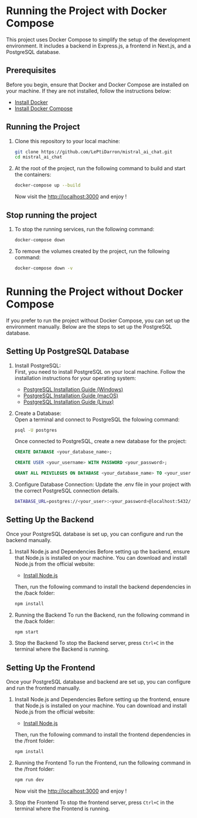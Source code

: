 # Running the Project with Docker Compose

This project uses Docker Compose to simplify the setup of the development environment. It includes a backend in Express.js, a frontend in Next.js, and a PostgreSQL database.

## Prerequisites

Before you begin, ensure that Docker and Docker Compose are installed on your machine. If they are not installed, follow the instructions below:

- [Install Docker](https://docs.docker.com/get-docker/)
- [Install Docker Compose](https://docs.docker.com/compose/install/)

## Running the Project

1. Clone this repository to your local machine:
    ```bash
    git clone https://github.com/LePtiDarron/mistral_ai_chat.git
    cd mistral_ai_chat
    ```

2. At the root of the project, run the following command to build and start the containers:
    ```bash
    docker-compose up --build
    ```

    Now visit the [http://localhost:3000](web-site) and enjoy !

## Stop running the project

1. To stop the running services, run the following command:
    ```bash
    docker-compose down
    ```

2. To remove the volumes created by the project, run the following command:
    ```bash
    docker-compose down -v
    ```


# Running the Project without Docker Compose

If you prefer to run the project without Docker Compose, you can set up the environment manually. Below are the steps to set up the PostgreSQL database.

## Setting Up PostgreSQL Database

1. Install PostgreSQL:  
    First, you need to install PostgreSQL on your local machine. Follow the installation instructions for your operating system:

    - [PostgreSQL Installation Guide (Windows)](https://www.postgresql.org/download/windows/)
    - [PostgreSQL Installation Guide (macOS)](https://www.postgresql.org/download/macosx/)
    - [PostgreSQL Installation Guide (Linux)](https://www.postgresql.org/download/linux/)

2. Create a Database:  
    Open a terminal and connect to PostgreSQL the folowing command:
    ```bash
    psql -U postgres
    ```

    Once connected to PostgreSQL, create a new database for the project:

    ```SQL
    CREATE DATABASE <your_database_name>;

    CREATE USER <your_username> WITH PASSWORD <your_password>;
    
    GRANT ALL PRIVILEGES ON DATABASE <your_database_name> TO <your_username>;
    ```

3. Configure Database Connection:
    Update the .env file in your project with the correct PostgreSQL connection details.
    ```bash
    DATABASE_URL=postgres://<your_user>:<your_password>@localhost:5432/<your_database>
    ```

## Setting Up the Backend

Once your PostgreSQL database is set up, you can configure and run the backend manually.

1. Install Node.js and Dependencies
    Before setting up the backend, ensure that Node.js is installed on your machine. You can download and install Node.js from the official website:

    - [Install Node.js](https://nodejs.org/)

    Then, run the following command to install the backend dependencies in the /back folder:

    ```bash
    npm install
    ```

2. Running the Backend
    To run the Backend, run the following command in the /back folder:

    ```bash
    npm start
    ```

3. Stop the Backend
    To stop the Backend server, press ```Ctrl+C``` in the terminal where the Backend is running.

## Setting Up the Frontend

Once your PostgreSQL database and backend are set up, you can configure and run the frontend manually.

1. Install Node.js and Dependencies
    Before setting up the frontend, ensure that Node.js is installed on your machine. You can download and install Node.js from the official website:

    - [Install Node.js](https://nodejs.org/)

    Then, run the following command to install the frontend dependencies in the /front folder:

    ```bash
    npm install
    ```

2. Running the Frontend
    To run the Frontend, run the following command in the /front folder:

    ```bash
    npm run dev
    ```

    Now visit the [http://localhost:3000](web-site) and enjoy !

3. Stop the Frontend
    To stop the frontend server, press ```Ctrl+C``` in the terminal where the Frontend is running.
